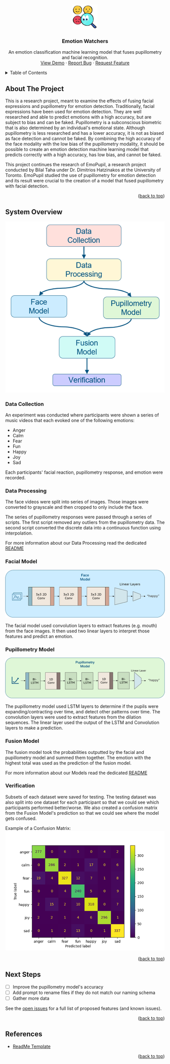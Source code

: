 <a name="readme-top"></a>


<!-- PROJECT LOGO -->
<br />
<div align="center">
  <a href="https://github.com/meriam04/emotion-watchers">
    <img src="images/transparent_logo.png" alt="Logo" width="80" height="80">
  </a>

<h3 align="center">Emotion Watchers</h3>

  <p align="center">
    An emotion classification machine learning model that fuses pupillometry and facial recognition.
    <br />
    <a href="https://github.com/meriam04/emotion-watchers/tree/main/demo/design_fair.ipynb">View Demo</a>
    ·
    <a href="https://github.com/meriam04/emotion-watchers/issues">Report Bug</a>
    ·
    <a href="https://github.com/meriam04/emotion-watchers/issues">Request Feature</a>
  </p>
</div>


<!-- TABLE OF CONTENTS -->
<details>
  <summary>Table of Contents</summary>
  <ol>
    <li><a href="#about-the-project">About The Project</a></li>
    <li><a href="#system-overview">System Overview</a></li>
    <li><a href="#next-steps">Next Steps</a></li>
    <li><a href="#references">References</a></li>
    <!--
    <li><a href="#contributing">Contributing</a></li>
    <li><a href="#license">License</a></li>
    <li><a href="#contact">Contact</a></li>
    <li><a href="#acknowledgments">Acknowledgments</a></li>
    -->
  </ol>
</details>



<!-- ABOUT THE PROJECT -->
## About The Project

<!--
![Emotion Watchers Screen Shot][product-screenshot]
-->

This is a research project, meant to examine the effects of fusing facial expressions and pupillometry for emotion detection. Traditionally, facial expressions have been used for emotion detection. They are well researched and able to predict emotions with a high accuracy, but are subject to bias and can be faked. Pupillometry is a subconscious biometric that is also determined by an individual's emotional state. Although pupillometry is less researched and has a lower accuracy, it is not as biased as face detection and cannot be faked. By combining the high accuracy of the face modality with the low bias of the pupillometry modality, it should be possible to create an emotion detection machine learning model that predicts correctly with a high accuracy, has low bias, and cannot be faked.

This project continues the research of EmoPupil, a research project conducted by Bilal Taha under Dr. Dimitrios Hatzinakos at the University of Toronto. EmoPupil studied the use of pupillometry for emotion detection and its result were crucial to the creation of a model that fused pupillometry with facial detection.

<p align="right">(<a href="#readme-top">back to top</a>)</p>


<!-- SYSTEM OVERVIEW -->
## System Overview

![System Overview][system-overview]

### Data Collection

An experiment was conducted where participants were shown a series of music videos that each evoked one of the following emotions:
- Anger
- Calm
- Fear
- Fun
- Happy
- Joy
- Sad

Each participants' facial reaction, pupillometry response, and emotion were recorded.

### Data Processing

The face videos were split into series of images. Those images were converted to grayscale and then cropped to only include the face.

The series of pupillometry responses were passed through a series of scripts. The first script removed any outliers from the pupillometry data. The second script converted the discrete data into a continuous function using interpolation.

For more information about our Data Processing read the dedicated <a href="https://github.com/meriam04/emotion-watchers/tree/main/data_processing/README.md">README</a>

### Facial Model

![Face Model][face-model]

The facial model used convolution layers to extract features (e.g. mouth) from the face images. It then used two linear layers to interpret those features and predict an emotion.

### Pupillometry Model

![Pupil Model][pupil-model]

The pupillometry model used LSTM layers to determine if the pupils were expanding/contracting over time, and detect other patterns over time. The convolution layers were used to extract features from the dilation sequences. The linear layer used the output of the LSTM and Convolution layers to make a prediction.

### Fusion Model

The fusion model took the probabilities outputted by the facial and pupillometry model and summed them together. The emotion with the highest total was used as the prediction of the fusion model.

For more information about our Models read the dedicated <a href="https://github.com/meriam04/emotion-watchers/tree/main/models/README.md">README</a>

### Verification

Subsets of each dataset were saved for testing. The testing dataset was also split into one dataset for each participant so that we could see which participants performed better/worse. We also created a confusion matrix from the Fusion Model's prediction so that we could see where the model gets confused.

Example of a Confusion Matrix:
![Confusion Matrix][confusion-matrix]

<p align="right">(<a href="#readme-top">back to top</a>)</p>


<!-- NEXT STEPS -->
## Next Steps

- [ ] Improve the pupillometry model's accuracy
- [ ] Add prompt to rename files if they do not match our naming schema
- [ ] Gather more data

See the [open issues](https://github.com/meriam04/emotion-watchers/issues) for a full list of proposed features (and known issues).

<p align="right">(<a href="#readme-top">back to top</a>)</p>

<!-- REFERENCES -->
## References

- [ReadMe Template](https://github.com/othneildrew/Best-README-Template)

<p align="right">(<a href="#readme-top">back to top</a>)</p>



<!-- CONTRIBUTING -->

<!--

## Contributing

Contributions are what make the open source community such an amazing place to learn, inspire, and create. Any contributions you make are **greatly appreciated**.

If you have a suggestion that would make this better, please fork the repo and create a pull request. You can also simply open an issue with the tag "enhancement".
Don't forget to give the project a star! Thanks again!

1. Fork the Project
2. Create your Feature Branch (`git checkout -b feature/AmazingFeature`)
3. Commit your Changes (`git commit -m 'Add some AmazingFeature'`)
4. Push to the Branch (`git push origin feature/AmazingFeature`)
5. Open a Pull Request

<p align="right">(<a href="#readme-top">back to top</a>)</p>

-->

<!-- LICENSE -->

<!--

## License

Distributed under the MIT License. See `LICENSE.txt` for more information.

<p align="right">(<a href="#readme-top">back to top</a>)</p>

-->

<!-- CONTACT -->

<!--

## Contact

Your Name - [@twitter_handle](https://twitter.com/twitter_handle) - email@email_client.com

Project Link: [https://github.com/meriam04/emotion-watchers](https://github.com/meriam04/emotion-watchers)

<p align="right">(<a href="#readme-top">back to top</a>)</p>

-->

<!-- ACKNOWLEDGMENTS -->

<!--

## Acknowledgments

* []()
* []()
* []()

<p align="right">(<a href="#readme-top">back to top</a>)</p>

-->

<!-- MARKDOWN LINKS & IMAGES -->
<!-- https://www.markdownguide.org/basic-syntax/#reference-style-links -->
[system-overview]: images/system_overview.png
[face-model]: images/face_model.png
[pupil-model]: images/pupil_model.png
[confusion-matrix]: images/confusion_matrix.png
